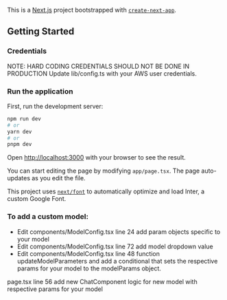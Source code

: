 This is a [Next.js](https://nextjs.org/) project bootstrapped with [`create-next-app`](https://github.com/vercel/next.js/tree/canary/packages/create-next-app).

## Getting Started

### Credentials

NOTE: HARD CODING CREDENTIALS SHOULD NOT BE DONE IN PRODUCTION
Update lib/config.ts with your AWS user credentials.

### Run the application

First, run the development server:

```bash
npm run dev
# or
yarn dev
# or
pnpm dev
```

Open [http://localhost:3000](http://localhost:3000) with your browser to see the result.

You can start editing the page by modifying `app/page.tsx`. The page auto-updates as you edit the file.

This project uses [`next/font`](https://nextjs.org/docs/basic-features/font-optimization) to automatically optimize and load Inter, a custom Google Font.

### To add a custom model:

- Edit components/ModelConfig.tsx line 24 add param objects specific to your model
- Edit components/ModelConfig.tsx line 72 add model dropdown value
- Edit components/ModelConfig.tsx line 48 function updateModelParameters and add a conditional that sets the respective params for your model to the modelParams object.

page.tsx line 56 add new ChatComponent logic for new model with respective params for your model
